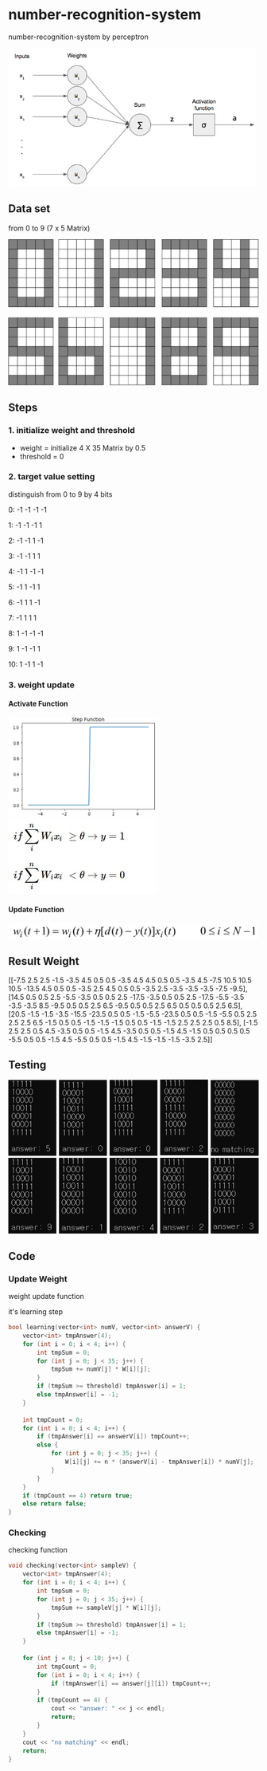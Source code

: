 # number-recognition-system

number-recognition-system by perceptron

<img src='./images/Single-Perceptron.png.webp' width='500px'/>

## Data set

from 0 to 9 (7 x 5 Matrix)

<img src='./images/dataset.png'/>

## Steps

### 1. initialize weight and threshold

- weight = initialize 4 X 35 Matrix by 0.5
- threshold = 0

### 2. target value setting

distinguish from 0 to 9 by 4 bits

0: -1 -1 -1 -1 

1: -1 -1 -1 1 

2: -1 -1 1 -1 

3: -1 -1 1 1 

4: -1 1 -1 -1 

5: -1 1 -1 1 

6: -1 1 1 -1

7: -1 1 1 1 

8: 1 -1 -1 -1

9: 1 -1 -1 1 

10: 1 -1 1 -1

### 3. weight update

#### Activate Function

<img src='./images/step_function.png' width='300px'/>

<img src='./images/weight-func.jpg'/>

#### Update Function

<img src='./images/update_function.png'/>

## Result Weight

[[-7.5 2.5 2.5 -1.5 -3.5 4.5 0.5 0.5 -3.5 4.5 4.5 0.5 0.5 -3.5 4.5 -7.5 10.5 10.5 10.5 -13.5 4.5 0.5 0.5 -3.5 2.5 4.5 0.5 0.5 -3.5 2.5 -3.5 -3.5 -3.5 -7.5 -9.5],
[14.5 0.5 0.5 2.5 -5.5 -3.5 0.5 0.5 2.5 -17.5 -3.5 0.5 0.5 2.5 -17.5 -5.5 -3.5 -3.5 -3.5 8.5 -9.5 0.5 0.5 2.5 6.5 -9.5 0.5 0.5 2.5 6.5 0.5 0.5 0.5 2.5 6.5],
[20.5 -1.5 -1.5 -3.5 -15.5 -23.5 0.5 0.5 -1.5 -5.5 -23.5 0.5 0.5 -1.5 -5.5 0.5 2.5 2.5 2.5 6.5 -1.5 0.5 0.5 -1.5 -1.5 -1.5 0.5 0.5 -1.5 -1.5 2.5 2.5 2.5 0.5 8.5],
[-1.5 2.5 2.5 0.5 4.5 -3.5 0.5 0.5 -1.5 4.5 -3.5 0.5 0.5 -1.5 4.5 -1.5 0.5 0.5 0.5 0.5 -5.5 0.5 0.5 -1.5 4.5 -5.5 0.5 0.5 -1.5 4.5 -1.5 -1.5 -1.5 -3.5 2.5]]

## Testing

<img src='./images/sample_test.png'/>

## Code

### Update Weight

weight update function

it's learning step

```c++
bool learning(vector<int> numV, vector<int> answerV) {
	vector<int> tmpAnswer(4);
	for (int i = 0; i < 4; i++) {
		int tmpSum = 0;
		for (int j = 0; j < 35; j++) {
			tmpSum += numV[j] * W[i][j];
		}
		if (tmpSum >= threshold) tmpAnswer[i] = 1;
		else tmpAnswer[i] = -1;
	}

	int tmpCount = 0;
	for (int i = 0; i < 4; i++) {
		if (tmpAnswer[i] == answerV[i]) tmpCount++;
		else {
			for (int j = 0; j < 35; j++) {
				W[i][j] += n * (answerV[i] - tmpAnswer[i]) * numV[j];
			}
		}
	}
	if (tmpCount == 4) return true;
	else return false;
}
```

### Checking

checking function

```c++
void checking(vector<int> sampleV) {
	vector<int> tmpAnswer(4);
	for (int i = 0; i < 4; i++) {
		int tmpSum = 0;
		for (int j = 0; j < 35; j++) {
			tmpSum += sampleV[j] * W[i][j];
		}
		if (tmpSum >= threshold) tmpAnswer[i] = 1;
		else tmpAnswer[i] = -1;
	}
	
	for (int j = 0; j < 10; j++) {
		int tmpCount = 0;
		for (int i = 0; i < 4; i++) {
			if (tmpAnswer[i] == answer[j][i]) tmpCount++;
		}
		if (tmpCount == 4) {
			cout << "answer: " << j << endl;
			return;
		}
	}
	cout << "no matching" << endl;
	return;
}
```

